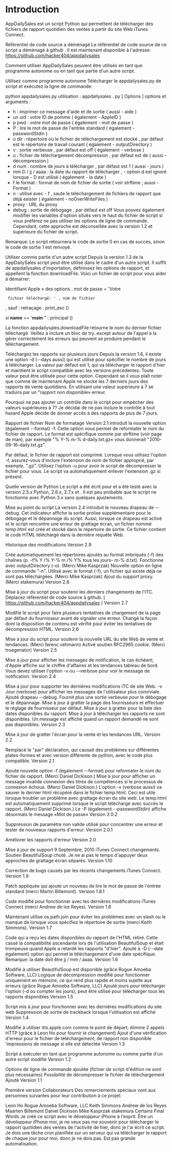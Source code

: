 <h1>Introduction</h1>

AppDailySales est un script Python qui permettent de télécharger des fichiers de rapport quotidien des ventes à partir du site Web iTunes Connect.

Référentiel de code source a déménagé
Le référentiel de code source de ce script a déménagé à github . Il est maintenant disponible à l'adresse: https://github.com/hacker404/appdailysales

Comment utiliser
AppDailySales peuvent être utilisés en tant que programme autonome ou en tant que partie d'un autre script.

Utilisez comme programme autonome
Télécharger le appdailysales.py de script et exécutez la ligne de commande:

python appdailysales.py
utilisation : appdailysales . py [ Options ] 
options  et arguments : 
- h      :  imprimer  ce message d'aide et  de sortie  ( aussi - aide ) 
- un uid : votre ID de pomme ( également - AppleID ) 
- p pwd : votre mot de passe ( également - mot de passe ) 
- P      : lire le mot de passe de l'entrée standard ( également - passwordStdin ) 
- o dir : répertoire où le fichier de téléchargement est stocké ,  par défaut  est le répertoire de travail courant ( également - outputDirectory ) 
- v      : sortie verbeuse ,  par défaut  est off ( également - verbose ) 
- u      : fichier de téléchargement décompression ,  par défaut  est de ( aussi - décompression ) 
- d num : nombre de jours à télécharger ,  par défaut  est  1  ( aussi - jours ) 
- mm D / jj / aaaa : la date du rapport de télécharger ,  - option d est ignoré lorsque  - D est utilisé ( également - la date ) 
- f le format : format de nom de fichier de sortie ( voir strftime ; aussi - Format ) 
- n       : utilisé avec  - f , saute le téléchargement de fichiers de rapport que déjà exister ( également - noOverWriteFiles ) 
- proxy : URL du proxy 
- debug : sortie de débogage ,  par défaut  est off
Vous pouvez également modifier les variables d'option situés vers le haut du fichier de script si vous préférez ne pas utiliser les options de ligne de commande. Cependant, cette approche est déconseillée avec la version 1.2 et supérieure du fichier de script.

Remarque: Le script retournera le code de sortie 0 en cas de succès, sinon le code de sortie 1 est renvoyé.

Utiliser comme partie d'un autre script
Depuis la version 1.3 de la AppDailySales script peut être utilisé dans le cadre d'un autre script. Il suffit de appdailysales d'importation, définissez les options de rapport, et appellent la fonction downloadFile. Voici un fichier de script pour vous aider à démarrer:

 Identifiant Apple » 
  des options . mot de passe =  'Votre 
  

     fichier téléchargé: ' , nom de fichier 
  , sauf : 
    retraçage . print_exc () 
        
si __name__ ==  '__main__ " : 
  principal ()
  
La fonction appdailysales.downloadFile retourne le nom du dernier fichier téléchargé. Veillez à inclure un bloc de try..except autour de l'appel à la gérer correctement les erreurs qui peuvent se produire pendant le téléchargement.

Téléchargez les rapports sur plusieurs jours
Depuis la version 1.6, il existe une option -d (--days aussi) qui est utilisé pour spécifier le nombre de jours à télécharger. La valeur par défaut est 1, qui va télécharger le rapport d'hier et maintient le script compatible avec les versions précédentes. Toute valeur peut être utilisée pour cette option. Cependant se il vous plaît noter que comme de maintenant Apple ne stocke les 7 derniers jours des rapports de vente quotidiens. En utilisant une valeur supérieure à 7 se traduira par un "rapport non disponible» erreur.

Pourquoi ne pas ajouter un contrôle dans le script pour empêcher des valeurs supérieures à 7? Je décidai de ne pas inclure le contrôle à tout hasard Apple décide de donner accès à des rapports de plus de 7 jours.

Rapport de fichier Nom de formatage
Version 2.1 introduit la nouvelle option (également --format) -f. Cette option vous permet de reformater le nom du fichier de rapport. Le format est spécifique comme par strftime (voir page de man), par exemple "% Y-% m-% d-daily.txt.gz« vous donnerait "2010-09-16-daily.txt.gz".

Par défaut, le fichier de rapport est comprimé. Lorsque vous utilisez l'option -f, assurez-vous d'inclure l'extension de nom de fichier approprié, par exemple, ".gz". Utilisez l'option -u pour avoir le script de décompresser le fichier pour vous. Le script va automatiquement enlever l'extension .gz si présent.

Quelle version de Python
Le script a été écrit pour et a été testé avec la version 2.5.x Python, 2.6.x, 2.7.x et . Il est peu probable que le script ne fonctionne avec Python 3.x sans quelques ajustements.

Mise au point du script
La version 2.4 introduit le nouveau drapeau de --debug. Cet indicateur affiche la sortie prolixe supplémentaire pour le débogage et le dépannage du script. Aussi, lorsque ce drapeau est activé et le script rencontre une erreur de grattage écran, un fichier nommé temp.html est créé et stocké dans le répertoire de sortie. Ce fichier contient le code HTML téléchargé dans la dernière requête Web.

Historique des modifications
Version 2.9

Crée automatiquement les répertoires ajoutés au format imbriqués (-f) des chaînes (p. -f% Y /% Y-% m /% Y% tous les jours- m-% d.txt). Fonctionne avec outputDirectory (-o). (Merci Mike Kasprzak)
Nouvelle option en ligne de commande "-n". Utilisé avec le format (-f), un fichier qui existe déjà ne sont pas téléchargées. (Merci Mike Kasprzak)
Ajout du support proxy. (Merci stakemura)
Version 2.8

Mise à jour du script pour soutenir les derniers changements de l'ITC.
Déplacez référentiel de code source à github. ( https://github.com/hacker404/appdailysales )
Version 2.7

Modifié le script pour faire plusieurs tentatives de chargement de la page par défaut du fournisseur avant de signaler une erreur.
Changé la façon dont la disposition de contenu est vérifié pour éviter les tentatives de décompression HTML.
Version 2.6

Mise à jour du script pour soutenir la nouvelle URL du site Web de vente et tendances. (Merci ferenc.vehmann)
Activé soutien RFC2965 cookie. (Merci troegenator)
Version 2.5

Mise à jour pour afficher les messages de notification, le cas échéant, d'Apple affiche sur le chiffre d'affaires et les tendances tableau de bord. Vous devez utiliser l'option -v ou --verbose pour voir le message de notification.
Version 2.4

Mise à jour pour supporter les dernières modifications iTC de site Web.
-v Jour (verbose) pour afficher les messages de l'utilisateur plus conviviale.
Ajouté drapeau --debug. Fournit plus une sortie verbeuse pour le débogage et le dépannage.
Mise à jour à gratter la page des fournisseurs et effectuer le réglage de fournisseur par défaut.
Mise à jour à gratter pour la liste des dates disponibles du rapport.
Mise à jour à télécharger les rapports ne sont disponibles. Un message est affiché quand un rapport demandé ne sont pas disponibles.
Version 2.3

Mise à jour de gratter l'écran pour la vente et les tendances URL.
Version 2.2

Remplacé le "par" déclaration, qui causait des problèmes sur différentes plates-formes et avec version différente de python, avec le code plus compatible.
Version 2.1

Ajoute nouvelle option -f (également --format) pour reformater le nom du fichier de rapport. (Merci Daniel Dickison.)
Mise à jour pour afficher un message invalide connexion des titres de compétences si le processus de connexion échoue. (Merci Daniel Dickison.)
L'option -v (verbose aussi) va sauver le dernier html récupéré dans le fichier temp.html. Ceci est utile lorsque troubler un problème avec grattage écran du site web. Le temp.html est automatiquement supprimé lorsque le script télécharge avec succès le rapport. (Merci Daniel Dickison.)
Le -P (également --passwordStdin) affiche désormais le message «Mot de passe»
Version 2.0.2

Suppression de paramètre non valide utilisé pour concentrer une erreur et tester de nouveaux rapports d'erreur.
Version 2.0.1

Améliorer les rapports d'erreur
Version 2.0

Mise à jour de support 9 Septembre, 2010 iTunes Connect changements.
Soutien BeautifulSoup chuté. Je ne ai pas le temps d'appuyer deux approches de grattage écran séparés.
Version 1.10

Correction de bugs causés par les récents changements iTunes Connect.
Version 1.9

Patch appliquée qui ajoute un nouveau de lire le mot de passe de l'entrée standard (merci Martin Billemont).
Version 1.8.1

Code modifié pour fonctionner avec les dernières modifications iTunes Connect (merci Andrew de los Reyes).
Version 1.8

Maintenant utilise os.path.join pour éviter les problèmes avec un slash ou le manque de lorsque vous spécifiez le répertoire de sortie (merci Keith Simmons).
Version 1.7

Code qui a reçu les dates disponibles du rapport de l'HTML retiré. Cette cassé la compatibilité ascendante lors de l'utilisation BeautifulSoup et était trompeuse quand Apple a retardé les rapports "d'hier".
Ajouté à -D (--date également) option qui permet le téléchargement d'une date spécifique. Remarque: la date doit être jj / mm / aaaa.
Version 1.6

Modifié à utiliser BeautifulSoup est disponible (grâce Rogue Amoeba Software, LLC)
Logique de décompression modifié pour fonctionner uniquement en mémoire, ce qui rend plus rapide et moins sujette aux erreurs (grâce Rogue Amoeba Software, LLC)
Ajouté jours pour télécharger l'option (-d ou compter les jours), peut être utilisé pour télécharger tous les rapports disponibles
Version 1.5

Script mis à jour pour fonctionner avec les dernières modifications du site web
Suppression de sortie de trackback lorsque l'utilisation est affiché
Version 1.4

Modifié à utiliser itts.apple.com comme le point de départ; élimine 2 appels HTTP (grâce à Leon Ho pour fournir le changement)
Ajout d'une vérification d'erreur pour le fichier de téléchargement; de rapport non disponible 'impressions de message si elle est détectée
Version 1.3

Script à exécuter en tant que programme autonome ou comme partie d'un autre script modifié
Version 1.2

Options de ligne de commande ajoutée (fichier de script d'édition ne sont plus nécessaires)
Possibilité de décompresser le fichier de téléchargement Ajouté
Version 1.1

Première version
Collaborateurs
Des remerciements spéciaux vont aux personnes suivantes pour leur contribution à ce projet:

Leon Ho
Rogue Amoeba Software, LLC
Keith Simmons
Andrew de los Reyes
Maarten Billemont
Daniel Dickison
Mike Kasprzak
stakemura
Certains Final Words
Je créé ce script avec le développeur iPhone à l'esprit. Être un développeur iPhone moi, je ne veux pas me souvenir pour télécharger le rapport quotidien des ventes de l'activité de hier, donc je l'ai écrit ce script. Je dois une tâche cron planifiée sur un serveur qui va télécharger le rapport de chaque jour pour moi, donc je ne dois pas. Est pas grande automatisation.
